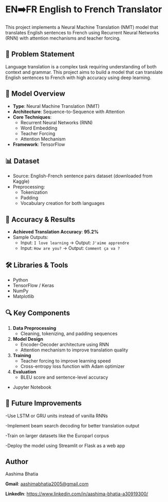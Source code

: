 # EN➡️FR English to French Translator

This project implements a Neural Machine Translation (NMT) model that translates English sentences to French using Recurrent Neural Networks (RNN) with attention mechanisms and teacher forcing.

## 📌 Problem Statement
Language translation is a complex task requiring understanding of both context and grammar. This project aims to build a model that can translate English sentences to French with high accuracy using deep learning.

## 🧠 Model Overview
- **Type**: Neural Machine Translation (NMT)
- **Architecture**: Sequence-to-Sequence with Attention
- **Core Techniques**:
  - Recurrent Neural Networks (RNN)
  - Word Embedding
  - Teacher Forcing
  - Attention Mechanism
- **Framework**: TensorFlow

## 📊 Dataset
- Source: English-French sentence pairs dataset (downloaded from Kaggle)
- Preprocessing:
  - Tokenization
  - Padding
  - Vocabulary creation for both languages

## 🚀 Accuracy & Results
- **Achieved Translation Accuracy**: **95.2%**
- Sample Outputs:
  - Input: `I love learning` → Output: `J'aime apprendre`
  - Input: `How are you?` → Output: `Comment ça va ?`

## 🛠️ Libraries & Tools
- Python
- TensorFlow / Keras
- NumPy
- Matplotlib

## 🔍 Key Components
1. **Data Preprocessing**
   - Cleaning, tokenizing, and padding sequences
2. **Model Design**
   - Encoder-Decoder architecture using RNN
   - Attention mechanism to improve translation quality
3. **Training**
   - Teacher forcing to improve learning speed
   - Cross-entropy loss function with Adam optimizer
4. **Evaluation**
   - BLEU score and sentence-level accuracy
- Jupyter Notebook

## 🌟 Future Improvements
-Use LSTM or GRU units instead of vanilla RNNs

-Implement beam search decoding for better translation output

-Train on larger datasets like the Europarl corpus

-Deploy the model using Streamlit or Flask as a web app

##  Author

Aashima Bhatia

**Gmail**: aashimabhatia2005@gmail.com

**LinkedIn**: https://www.linkedin.com/in/aashima-bhatia-a30919300/
